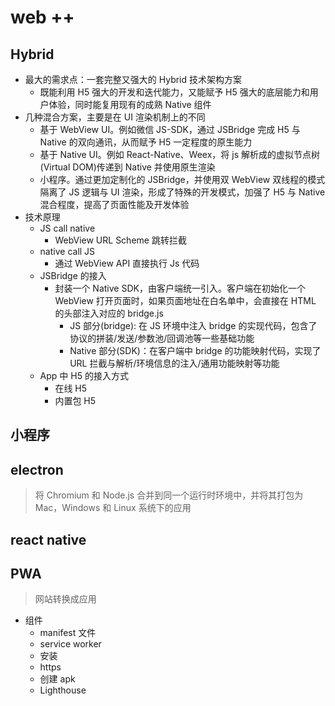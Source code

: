 # web ++

## Hybrid

- 最大的需求点：一套完整又强大的 Hybrid 技术架构方案
  - 既能利用 H5 强大的开发和迭代能力，又能赋予 H5 强大的底层能力和用户体验，同时能复用现有的成熟 Native 组件
- 几种混合方案，主要是在 UI 渲染机制上的不同
  - 基于 WebView UI。例如微信 JS-SDK，通过 JSBridge 完成 H5 与 Native 的双向通讯，从而赋予 H5 一定程度的原生能力
  - 基于 Native UI。例如 React-Native、Weex，将 js 解析成的虚拟节点树(Virtual DOM)传递到 Native 并使用原生渲染
  - 小程序。通过更加定制化的 JSBridge，并使用双 WebView 双线程的模式隔离了 JS 逻辑与 UI 渲染，形成了特殊的开发模式，加强了 H5 与 Native 混合程度，提高了页面性能及开发体验
- 技术原理
  - JS call native
    - WebView URL Scheme 跳转拦截
  - native call JS
    - 通过 WebView API 直接执行 Js 代码
  - JSBridge 的接入
    - 封装一个 Native SDK，由客户端统一引入。客户端在初始化一个 WebView 打开页面时，如果页面地址在白名单中，会直接在 HTML 的头部注入对应的 bridge.js
      - JS 部分(bridge): 在 JS 环境中注入 bridge 的实现代码，包含了协议的拼装/发送/参数池/回调池等一些基础功能
      - Native 部分(SDK)：在客户端中 bridge 的功能映射代码，实现了 URL 拦截与解析/环境信息的注入/通用功能映射等功能
  - App 中 H5 的接入方式
    - 在线 H5
    - 内置包 H5

## 小程序

## electron

> 将 Chromium 和 Node.js 合并到同一个运行时环境中，并将其打包为 Mac，Windows 和 Linux 系统下的应用

## react native

## PWA

> 网站转换成应用

- 组件
  - manifest 文件
  - service worker
  - 安装
  - https
  - 创建 apk
  - Lighthouse
